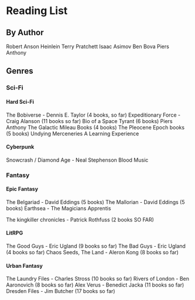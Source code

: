 # Reading List

## By Author

Robert Anson Heinlein
Terry Pratchett
Isaac Asimov
Ben Bova
Piers Anthony



## Genres

### Sci-Fi

#### Hard Sci-Fi

The Bobiverse - Dennis E. Taylor (4 books, so far)
Expeditionary Force - Craig Alanson (11 books so far)
Bio of a Space Tyrant (6 books) Piers Anthony
The Galactic Mileau Books (4 books)
The Pleocene Epoch books (5 books)
Undying Merceneries
A Learning Experience

#### Cyberpunk
Snowcrash / Diamond Age - Neal Stephenson
Blood Music



### Fantasy
#### Epic Fantasy
The Belgariad - David Eddings (5 books)
The Mallorian - David Eddings (5 books)
Earthsea - 
The Magicians Apprentis

The kingkiller chronicles - Patrick Rothfuss (2 books SO FAR)

#### LitRPG

The Good Guys - Eric Ugland (9 books so far)
The Bad Guys - Eric Ugland (4 books so far)
Chaos Seeds, The Land - Aleron Kong (8 books so far)

#### Urban Fantasy

The Laundry Files - Charles Stross (10 books so far)
Rivers of London - Ben Aaronovich (8 books so far)
Alex Verus - Benedict Jacka (11 books so far)
Dresden Files - Jim Butcher (17 books so far)


